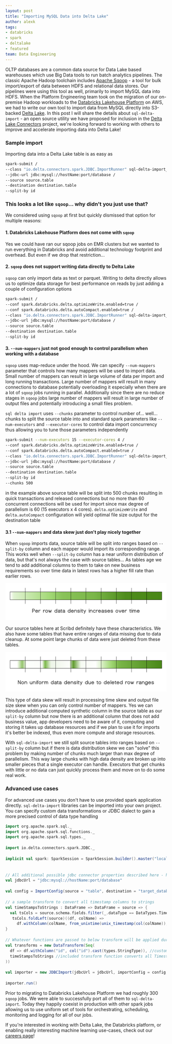 ```yaml
---
layout: post
title: "Importing MySQL Data into Delta Lake"
author: alexk
tags:
- databricks
- spark
- deltalake
- featured
team: Data Engineering
---
```


OLTP databases are a common data source for Data Lake based warehouses which use Big Data tools to run
batch analytics pipelines. The classic Apache Hadoop toolchain includes
[Apache Sqoop](https://sqoop.apache.org/) - a tool for bulk import/export
of data between HDFS and relational data stores. Our pipelines were using this tool as well, primarily
to import MySQL data into HDFS. When the Platform Engineering team took on the migration of
our on-premise Hadoop workloads to the [Databricks Lakehouse Platform](https://databricks.com/product/data-lakehouse)
on AWS, we had to write our own tool to import data from MySQL directly into S3-backed [Delta Lake](https://delta.io/).
In this post I will share the details about `sql-delta-import` - an open source utility we have proposed for inclusion in the
[Delta Lake
Connectors](https://github.com/delta-io/connectors/pull/80) project, we're
looking forward to working with others to improve and accelerate importing data
into Delta Lake!

### Sample import

Importing data into a Delta Lake table is as easy as

```sh
spark-submit /
--class "io.delta.connectors.spark.JDBC.ImportRunner" sql-delta-import_2.12-0.2.1-SNAPSHOT.jar /
--jdbc-url jdbc:mysql://hostName:port/database /
--source source.table
--destination destination.table
--split-by id
```

### This looks a lot like `sqoop`... why didn't you just use that?

We considered using `sqoop` at first but quickly dismissed that option for multiple reasons:

#### 1. Databricks Lakehouse Platform does not come with `sqoop`
Yes we could have ran our sqoop jobs on EMR clusters but we wanted to run everything in Databricks and
avoid additional technology footprint and overhead. But even if we drop that restriction...

#### 2. `sqoop` does not support writing data directly to Delta Lake
`sqoop` can only import data as text or parquet. Writing to delta directly allows us to
optimize data storage for best performance on reads by just adding a couple of configuration options

```sh
spark-submit /
--conf spark.databricks.delta.optimizeWrite.enabled=true /
--conf spark.databricks.delta.autoCompact.enabled=true /
--class "io.delta.connectors.spark.JDBC.ImportRunner" sql-delta-import_2.12-0.2.1-SNAPSHOT.jar /
--jdbc-url jdbc:mysql://hostName:port/database /
--source source.table
--destination destination.table
--split-by id
```

#### 3. `--num-mappers` just not good enough to control parallelism when working with a database
`sqoop` uses map-reduce under the hood. We can specify `--num-mappers` parameter that controls how many
mappers will be used to import data. Small number of mappers can result in large volume
of data per import and long running transactions. Large number of mappers will result in many connections
to database potentially overloading it especially when there are a lot of `sqoop` jobs running in parallel.
Additionally since there are no reduce stages in `sqoop` jobs large number of mappers will result in large
number of output files and potentially introducing a small files problem.

`sql delta import` uses `--chunks` parameter to control number of... well... chunks to split the source table
into and standard spark parameters like `--num-executors` and `--executor-cores` to control data import
concurrency thus allowing you to tune those parameters independently

```sh
spark-submit --num-executors 15 --executor-cores 4 /
--conf spark.databricks.delta.optimizeWrite.enabled=true /
--conf spark.databricks.delta.autoCompact.enabled=true /
--class "io.delta.connectors.spark.JDBC.ImportRunner" sql-delta-import_2.12-0.2.1-SNAPSHOT.jar /
--jdbc-url jdbc:mysql://hostName:port/database /
--source source.table
--destination destination.table
--split-by id
--chunks 500
```

in the example above source table will be split into 500 chunks resulting in quick transactions and released connections
but no more than 60 concurrent connections will be used for import since max degree of parallelism is 60 (15 executors x 4 cores).
`delta.optimizeWrite` and `delta.autoCompact` configuration will yield optimal file size output for the destination table

#### 3.1 `--num-mappers` and data skew just don't play nicely together

When `sqoop` imports data, source table will be split into ranges based on `--split-by` column and each mapper
would import its corresponding range. This works well when `--split-by` column has a near uniform distribution
of data, but that's not always the case with source tables... As tables age we tend to add additional columns to them to
take on new business requirements so over time data in latest rows has a higher fill rate than earlier rows.

![row density increase over time](/post-images/2021-03-sql-delta-import/row_density_increase.png)

Our source tables here at Scribd definitely have these characteristics. We also have some tables that have entire
ranges of data missing due to data cleanup. At some point large chunks of data were just deleted from these tables.

![missing rows](/post-images/2021-03-sql-delta-import/missing_rows.png)

This type of data skew will result in processing time skew and output file size skew when you can only control number of
mappers. Yes we can introduce additional computed synthetic column in the source table as our `split-by` column but now
there is an additional column that does not add business value, app developers need to be aware of it, computing and
storing it takes up database resources and if we plan to use it for imports it's better be indexed, thus even more
compute and storage resources.

With `sql-delta-import` we still split source tables into ranges based on `--split-by` column but if there is data
distribution skew we can "solve" this problem by making number of chunks much larger than max degree of parallelism.
This way large chunks with high data density are broken up into smaller pieces that a single executor can handle.
Executors that get chunks with little or no data can just quickly process them and move on to do some real work.


### Advanced use cases

For advanced use cases you don't have to use provided spark application directly. `sql-delta-import`
libraries can be imported into your own project. You can specify custom data transformations or JDBC dialect to gain a
more precised control of data type handling

```scala
import org.apache.spark.sql._
import org.apache.spark.sql.functions._
import org.apache.spark.sql.types._

import io.delta.connectors.spark.JDBC._

implicit val spark: SparkSession = SparkSession.builder().master("local").getOrCreate()


// All additional possible jdbc connector properties described here - https://dev.mysql.com/doc/connector-j/8.0/en/connector-j-reference-configuration-properties.html
val jdbcUrl = "jdbc:mysql://hostName:port/database"

val config = ImportConfig(source = "table", destination = "target_database.table", splitBy = "id", chunks = 10)

// a sample transform to convert all timestamp columns to strings
val timeStampsToStrings : DataFrame => DataFrame = source => {
  val tsCols = source.schema.fields.filter(_.dataType == DataTypes.TimestampType).map(_.name)
   tsCols.foldLeft(source)((df, colName) =>
     df.withColumn(colName, from_unixtime(unix_timestamp(col(colName)), "yyyy-MM-dd HH:mm:ss.S")))
}

// Whatever functions are passed to below transform will be applied during import
val transforms = new DataTransform(Seq(
  df => df.withColumn("id", col("id").cast(types.StringType)), //custom function to cast id column to string
  timeStampsToStrings //included transform function converts all Timestamp columns to their string representation
))

val importer = new JDBCImport(jdbcUrl = jdbcUrl, importConfig = config, dataTransform = transforms)

importer.run()
```

Prior to migrating to Databricks Lakehouse Platform we had roughly 300 `sqoop` jobs. We were able to
successfully port all of them to `sql-delta-import`. Today they happily coexist in production with other spark
jobs allowing us to use uniform set of tools for orchestrating, scheduling, monitoring and logging for all of our jobs.

If you're interested in working with Delta Lake, the Databricks platform, or
enabling really interesting machine learning use-cases, check out our [careers
page](/careers/#open-positions)!
